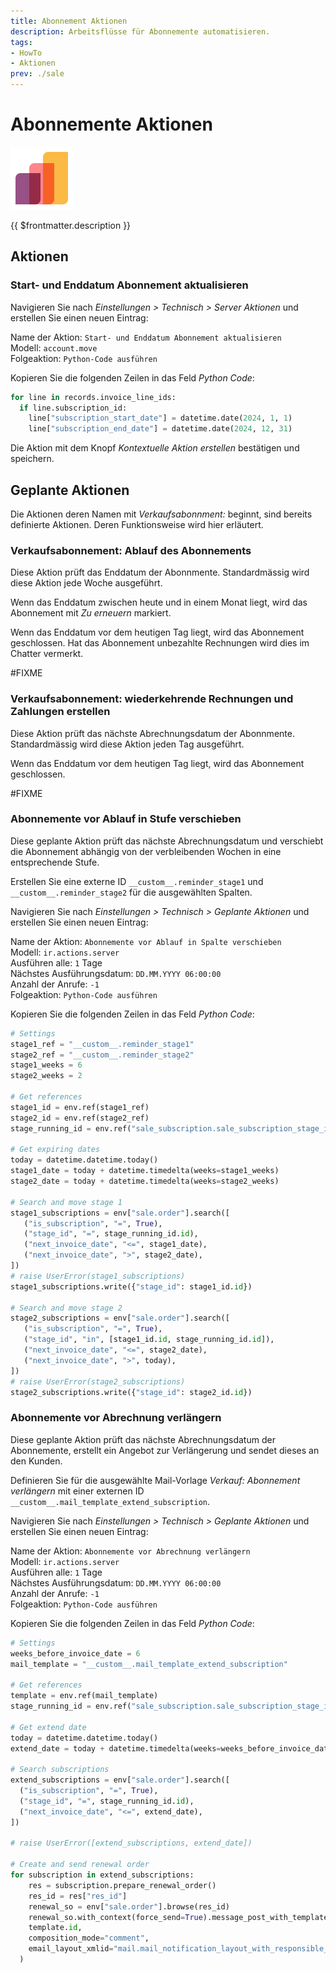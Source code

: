 ```yaml
---
title: Abonnement Aktionen
description: Arbeitsflüsse für Abonnemente automatisieren.
tags:
- HowTo
- Aktionen
prev: ./sale
---
```

# Abonnemente Aktionen
![icons_odoo_sale](attachments/icons_odoo_sale.png)

{{ $frontmatter.description }}

## Aktionen

### Start- und Enddatum Abonnement aktualisieren

Navigieren Sie nach *Einstellungen > Technisch > Server Aktionen* und erstellen Sie einen neuen Eintrag:

Name der Aktion: `Start- und Enddatum Abonnement aktualisieren`\
Modell: `account.move`\
Folgeaktion: `Python-Code ausführen`

Kopieren Sie die folgenden Zeilen in das Feld *Python Code*:

```python
for line in records.invoice_line_ids:
  if line.subscription_id:
    line["subscription_start_date"] = datetime.date(2024, 1, 1)
    line["subscription_end_date"] = datetime.date(2024, 12, 31)
```

Die Aktion mit dem Knopf *Kontextuelle Aktion erstellen* bestätigen und speichern.

## Geplante Aktionen

Die Aktionen deren Namen mit *Verkaufsabonnment:* beginnt, sind bereits definierte Aktionen. Deren Funktionsweise wird hier erläutert.

### Verkaufsabonnement: Ablauf des Abonnements

Diese Aktion prüft das Enddatum der Abonnmente. Standardmässig wird diese Aktion jede Woche ausgeführt.

Wenn das Enddatum zwischen heute und in einem Monat liegt, wird das Abonnement mit *Zu erneuern* markiert.

Wenn das Enddatum vor dem heutigen Tag liegt, wird das Abonnement geschlossen. Hat das Abonnement unbezahlte Rechnungen wird dies im Chatter vermerkt.

#FIXME 

### Verkaufsabonnement: wiederkehrende Rechnungen und Zahlungen erstellen

Diese Aktion prüft das nächste Abrechnungsdatum der Abonnmente. Standardmässig wird diese Aktion jeden Tag ausgeführt.

Wenn das Enddatum vor dem heutigen Tag liegt, wird das Abonnement geschlossen.

#FIXME 

### Abonnemente vor Ablauf in Stufe verschieben

Diese geplante Aktion prüft das nächste Abrechnungsdatum und verschiebt die Abonnement abhängig von der verbleibenden Wochen in eine entsprechende Stufe.

Erstellen Sie eine externe ID `__custom__.reminder_stage1` und `__custom__.reminder_stage2` für die ausgewählten Spalten.

Navigieren Sie nach *Einstellungen > Technisch > Geplante Aktionen* und erstellen Sie einen neuen Eintrag:

Name der Aktion: `Abonnemente vor Ablauf in Spalte verschieben`\
Modell: `ir.actions.server`\
Ausführen alle: `1` Tage\
Nächstes Ausführungsdatum: `DD.MM.YYYY 06:00:00`\
Anzahl der Anrufe: `-1`\
Folgeaktion: `Python-Code ausführen`

Kopieren Sie die folgenden Zeilen in das Feld *Python Code*:

```python
# Settings
stage1_ref = "__custom__.reminder_stage1"
stage2_ref = "__custom__.reminder_stage2"
stage1_weeks = 6
stage2_weeks = 2

# Get references
stage1_id = env.ref(stage1_ref)
stage2_id = env.ref(stage2_ref)
stage_running_id = env.ref("sale_subscription.sale_subscription_stage_in_progress")

# Get expiring dates
today = datetime.datetime.today()
stage1_date = today + datetime.timedelta(weeks=stage1_weeks)
stage2_date = today + datetime.timedelta(weeks=stage2_weeks)

# Search and move stage 1
stage1_subscriptions = env["sale.order"].search([
   ("is_subscription", "=", True),
   ("stage_id", "=", stage_running_id.id),
   ("next_invoice_date", "<=", stage1_date),
   ("next_invoice_date", ">", stage2_date),
])
# raise UserError(stage1_subscriptions)
stage1_subscriptions.write({"stage_id": stage1_id.id})

# Search and move stage 2
stage2_subscriptions = env["sale.order"].search([
   ("is_subscription", "=", True),
   ("stage_id", "in", [stage1_id.id, stage_running_id.id]),
   ("next_invoice_date", "<=", stage2_date),
   ("next_invoice_date", ">", today),
])
# raise UserError(stage2_subscriptions)
stage2_subscriptions.write({"stage_id": stage2_id.id})
```

### Abonnemente vor Abrechnung verlängern

Diese geplante Aktion prüft das nächste Abrechnungsdatum der Abonnemente, erstellt ein Angebot zur Verlängerung und sendet dieses an den Kunden. 

Definieren Sie für die ausgewählte Mail-Vorlage *Verkauf: Abonnement verlängern* mit einer externen ID `__custom__.mail_template_extend_subscription`.

Navigieren Sie nach *Einstellungen > Technisch > Geplante Aktionen* und erstellen Sie einen neuen Eintrag:

Name der Aktion: `Abonnemente vor Abrechnung verlängern`\
Modell: `ir.actions.server`\
Ausführen alle: `1` Tage\
Nächstes Ausführungsdatum: `DD.MM.YYYY 06:00:00`\
Anzahl der Anrufe: `-1`\
Folgeaktion: `Python-Code ausführen`

Kopieren Sie die folgenden Zeilen in das Feld *Python Code*:

```python
# Settings
weeks_before_invoice_date = 6
mail_template = "__custom__.mail_template_extend_subscription"

# Get references
template = env.ref(mail_template)
stage_running_id = env.ref("sale_subscription.sale_subscription_stage_in_progress")

# Get extend date
today = datetime.datetime.today()
extend_date = today + datetime.timedelta(weeks=weeks_before_invoice_date)

# Search subscriptions
extend_subscriptions = env["sale.order"].search([
  ("is_subscription", "=", True),
  ("stage_id", "=", stage_running_id.id),
  ("next_invoice_date", "<=", extend_date),
])

# raise UserError([extend_subscriptions, extend_date])

# Create and send renewal order
for subscription in extend_subscriptions:
	res = subscription.prepare_renewal_order()
	res_id = res["res_id"]
	renewal_so = env["sale.order"].browse(res_id)
	renewal_so.with_context(force_send=True).message_post_with_template(
    template.id,
    composition_mode="comment",
    email_layout_xmlid="mail.mail_notification_layout_with_responsible_signature",
  )
```
